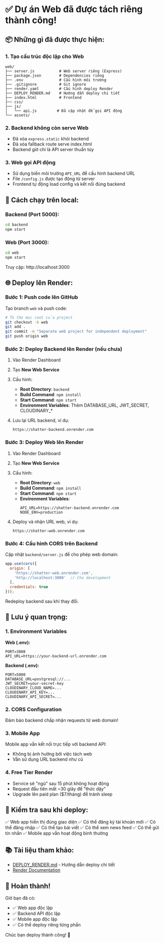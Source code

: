 # ✅ Dự án Web đã được tách riêng thành công!

## 📦 Những gì đã được thực hiện:

### 1. **Tạo cấu trúc độc lập cho Web**
```
web/
├── server.js           # Web server riêng (Express)
├── package.json        # Dependencies riêng
├── .env                # Cấu hình môi trường
├── .gitignore          # Git ignore
├── render.yaml         # Cấu hình deploy Render
├── DEPLOY_RENDER.md    # Hướng dẫn deploy chi tiết
├── index.html          # Frontend
├── css/
├── js/
│   └── api.js         # Đã cập nhật để gọi API động
└── assets/
```

### 2. **Backend không còn serve Web**
- Đã xóa `express.static` khỏi backend
- Đã xóa fallback route serve index.html
- Backend giờ chỉ là API server thuần túy

### 3. **Web gọi API động**
- Sử dụng biến môi trường `API_URL` để cấu hình backend URL
- File `/config.js` được tạo động từ server
- Frontend tự động load config và kết nối đúng backend

## 🚀 Cách chạy trên local:

### Backend (Port 5000):
```bash
cd backend
npm start
```

### Web (Port 3000):
```bash
cd web
npm start
```

Truy cập: http://localhost:3000

## 🌐 Deploy lên Render:

### Bước 1: Push code lên GitHub

Tạo branch `web` và push code:

```bash
# Từ thư mục root của project
git checkout -b web
git add .
git commit -m "Separate web project for independent deployment"
git push origin web
```

### Bước 2: Deploy Backend lên Render (nếu chưa)

1. Vào Render Dashboard
2. Tạo **New Web Service**
3. Cấu hình:
   - **Root Directory**: `backend`
   - **Build Command**: `npm install`
   - **Start Command**: `npm start`
   - **Environment Variables**: Thêm DATABASE_URL, JWT_SECRET, CLOUDINARY_*

4. Lưu lại URL backend, ví dụ:
   ```
   https://shatter-backend.onrender.com
   ```

### Bước 3: Deploy Web lên Render

1. Vào Render Dashboard
2. Tạo **New Web Service**
3. Cấu hình:
   - **Root Directory**: `web`
   - **Build Command**: `npm install`
   - **Start Command**: `npm start`
   - **Environment Variables**:
     ```
     API_URL=https://shatter-backend.onrender.com
     NODE_ENV=production
     ```

4. Deploy và nhận URL web, ví dụ:
   ```
   https://shatter-web.onrender.com
   ```

### Bước 4: Cấu hình CORS trên Backend

Cập nhật `backend/server.js` để cho phép web domain:

```javascript
app.use(cors({
  origin: [
    'https://shatter-web.onrender.com',
    'http://localhost:3000'  // Cho development
  ],
  credentials: true
}));
```

Redeploy backend sau khi thay đổi.

## 📝 Lưu ý quan trọng:

### 1. **Environment Variables**

**Web (.env):**
```env
PORT=3000
API_URL=https://your-backend-url.onrender.com
```

**Backend (.env):**
```env
PORT=5000
DATABASE_URL=postgresql://...
JWT_SECRET=your-secret-key
CLOUDINARY_CLOUD_NAME=...
CLOUDINARY_API_KEY=...
CLOUDINARY_API_SECRET=...
```

### 2. **CORS Configuration**

Đảm bảo backend chấp nhận requests từ web domain!

### 3. **Mobile App**

Mobile app vẫn kết nối trực tiếp với backend API:
- Không bị ảnh hưởng bởi việc tách web
- Vẫn sử dụng URL backend như cũ

### 4. **Free Tier Render**

- Service sẽ "ngủ" sau 15 phút không hoạt động
- Request đầu tiên mất ~30 giây để "thức dậy"
- Upgrade lên paid plan ($7/tháng) để tránh sleep

## 🎯 Kiểm tra sau khi deploy:

✅ Web app hiển thị đúng giao diện
✅ Có thể đăng ký tài khoản mới
✅ Có thể đăng nhập
✅ Có thể tạo bài viết
✅ Có thể xem news feed
✅ Có thể gửi tin nhắn
✅ Mobile app vẫn hoạt động bình thường

## 📚 Tài liệu tham khảo:

- [DEPLOY_RENDER.md](DEPLOY_RENDER.md) - Hướng dẫn deploy chi tiết
- [Render Documentation](https://render.com/docs)

## 🎉 Hoàn thành!

Giờ bạn đã có:
- ✅ Web app độc lập
- ✅ Backend API độc lập
- ✅ Mobile app độc lập
- ✅ Có thể deploy riêng từng phần

Chúc bạn deploy thành công! 🚀
